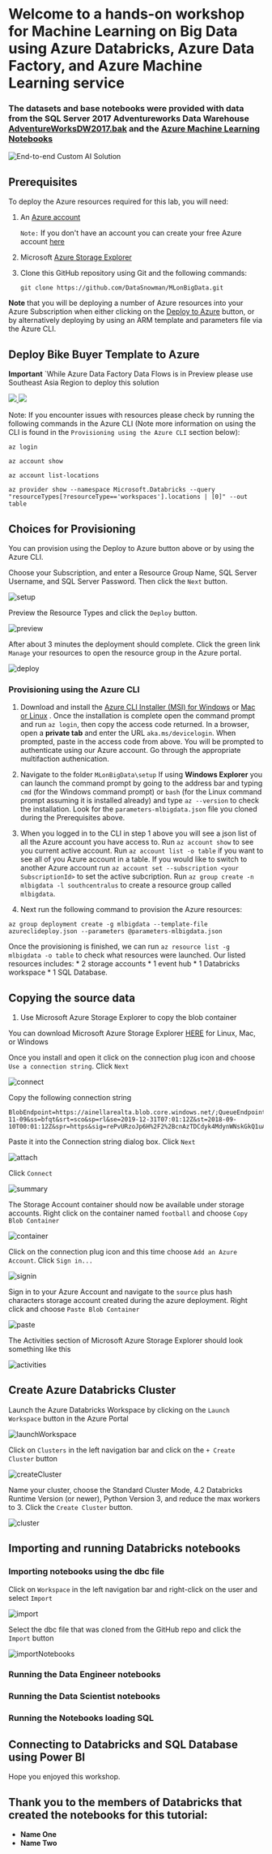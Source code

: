 # Welcome to a hands-on workshop for **Machine Learning on Big Data** using Azure Databricks, Azure Data Factory, and Azure Machine Learning service

### The datasets and base notebooks were provided with data from the SQL Server 2017 Adventureworks Data Warehouse [AdventureWorksDW2017.bak](https://docs.microsoft.com/en-us/sql/samples/adventureworks-install-configure?view=sql-server-2017) and the [Azure Machine Learning Notebooks](https://github.com/Azure/MachineLearningNotebooks)

![End-to-end Custom AI Solution](https://raw.githubusercontent.com/DataSnowman/MLonBigData/master/images/e2e.png.png)


## Prerequisites

To deploy the Azure resources required for this lab, you will need:

1. An [Azure account](https://portal.azure.com)
   
   `Note:` If you don't have an account you can create your free Azure account [here](https://azure.microsoft.com/en-us/free/)
2. Microsoft [Azure Storage Explorer](https://azure.microsoft.com/en-au/features/storage-explorer/)
3. Clone this GitHub repository using Git and the following commands: 

    `git clone https://github.com/DataSnowman/MLonBigData.git`

**Note** that you will be deploying a number of Azure resources into your Azure Subscription when either clicking on the [Deploy to Azure](https://github.com/DataSnowman/MLonBigData/blob/master/setup/README.md) button, or by alternatively deploying by using an ARM template and parameters file via the Azure CLI.

## Deploy Bike Buyer Template to Azure

**Important** `While Azure Data Factory Data Flows is in Preview please use Southeast Asia Region to deploy this solution

<a href="https://portal.azure.com/#create/Microsoft.Template/uri/https%3A%2F%2Fraw.githubusercontent.com%2FDataSnowman%2FMLonBigData%2Fmaster%2Fsetup%2Fazuredeploy.json" target="_blank">
    <img src="http://azuredeploy.net/deploybutton.png"/>
</a>
<a href="http://armviz.io/#/?load=https%3A%2F%2Fraw.githubusercontent.com%2FDataSnowman%2FMLonBigData%2Fmaster%2Fsetup%2Fazuredeploy.json" target="_blank">
    <img src="http://armviz.io/visualizebutton.png"/>
</a>

Note: If you encounter issues with resources please check by running the following commands in the Azure CLI (Note more information on using the CLI is found in the `Provisioning using the Azure CLI` section below):
  
  `az login`

  `az account show`

  `az account list-locations`
  
  `az provider show --namespace Microsoft.Databricks --query "resourceTypes[?resourceType=='workspaces'].locations | [0]" --out table`

## Choices for Provisioning

You can provision using the Deploy to Azure button above or by using the Azure CLI.

Choose your Subscription, and enter a Resource Group Name, SQL Server Username, and SQL Server Password.  Then click the `Next` button.

![setup](https://raw.githubusercontent.com/DataSnowman/MLonBigData/master/images/setup.png)

Preview the Resource Types and click the `Deploy` button.

![preview](https://raw.githubusercontent.com/DataSnowman/MLonBigData/master/images/preview.png)

After about 3 minutes the deployment should complete.  Click the green link `Manage` your resources to open the resource group in the Azure portal.

![deploy](https://raw.githubusercontent.com/DataSnowman/MLonBigData/master/images/deploy.png)

### Provisioning using the Azure CLI

1. Download and install the [Azure CLI Installer (MSI) for Windows](https://aka.ms/InstallAzureCliWindows) or [Mac or Linux](https://docs.microsoft.com/en-us/cli/azure/install-azure-cli?view=azure-cli-latest) . Once the installation is complete open the command prompt and run `az login`, then copy the access code returned. In a browser, open a **private tab** and enter the URL `aka.ms/devicelogin`. When prompted, paste in the access code from above. You will be prompted to authenticate using our Azure account.  Go through the appropriate multifaction authenication.

2. Navigate to the folder `MLonBigData\setup` If using **Windows Explorer** you can launch the command prompt by going to the address bar and typing `cmd` (for the Windows command prompt) or `bash` (for the Linux command prompt assuming it is installed already) and type `az --version` to check the installation.  Look for the `parameters-mlbigdata.json` file you cloned during the Prerequisites above.  

3. When you logged in to the CLI in step 1 above you will see a json list of all the Azure account you have access to. Run `az account show` to see you current active account.  Run `az account list -o table` if you want to see all of you Azure account in a table. If you would like to switch to another Azure account run `az account set --subscription <your SubscriptionId>` to set the active subcription.  Run `az group create -n mlbigdata -l southcentralus` to create a resource group called `mlbigdata`.

4. Next run the following command to provision the Azure resources:
```
az group deployment create -g mlbigdata --template-file azureclideploy.json --parameters @parameters-mlbigdata.json
```
Once the provisioning is finished, we can run `az resource list -g mlbigdata -o table` to check what resources were launched. Our listed resources includes: 
    * 2 storage accounts
    * 1 event hub
    * 1 Databricks workspace
    * 1 SQL Database.

## Copying the source data

1. Use Microsoft Azure Storage Explorer to copy the blob container

You can download Microsoft Azure Storage Explorer [HERE](https://azure.microsoft.com/en-us/features/storage-explorer/) for Linux, Mac, or Windows 

Once you install and open it click on the connection plug icon and choose `Use a connection string`.  Click `Next`

![connect](https://raw.githubusercontent.com/DataSnowman/MLonBigData/master/images/connect.png)

Copy the following connection string

```
BlobEndpoint=https://ainellarealta.blob.core.windows.net/;QueueEndpoint=https://ainellarealta.queue.core.windows.net/;FileEndpoint=https://ainellarealta.file.core.windows.net/;TableEndpoint=https://ainellarealta.table.core.windows.net/;SharedAccessSignature=sv=2017-11-09&ss=bfqt&srt=sco&sp=rl&se=2019-12-31T07:01:12Z&st=2018-09-10T00:01:12Z&spr=https&sig=rePvURzoJp6H%2F2%2BcnAzTDCdyk4MdynWNskGkQ1uAbg4%3D

```
Paste it into the Connection string dialog box. Click `Next`

![attach](https://raw.githubusercontent.com/DataSnowman/MLonBigData/master/images/attach.png)

Click `Connect`

![summary](https://raw.githubusercontent.com/DataSnowman/MLonBigData/master/images/summary.png)

The Storage Account container should now be available under storage accounts.  Right click on the container named `football` and choose `Copy Blob Container`

![container](https://raw.githubusercontent.com/DataSnowman/MLonBigData/master/images/container.png)

Click on the connection plug icon and this time choose `Add an Azure Account`.  Click `Sign in...`

![signin](https://raw.githubusercontent.com/DataSnowman/MLonBigData/master/images/signin.png)

Sign in to your Azure Account and navigate to the `source` plus hash characters storage account created during the azure deployment.  Right click and choose `Paste Blob Container`

![paste](https://raw.githubusercontent.com/DataSnowman/MLonBigData/master/images/paste.png)

The Activities section of Microsoft Azure Storage Explorer should look something like this

![activities](https://raw.githubusercontent.com/DataSnowman/MLonBigData/master/images/activities.png)

## Create Azure Databricks Cluster

Launch the Azure Databricks Workspace by clicking on the `Launch Workspace` button in the Azure Portal

![launchWorkspace](https://raw.githubusercontent.com/DataSnowman/MLonBigData/master/images/launchWorkspace.png)

Click on `Clusters` in the left navigation bar and click on the `+ Create Cluster` button

![createCluster](https://raw.githubusercontent.com/DataSnowman/MLonBigData/master/images/createCluster.png)

Name your cluster, choose the Standard Cluster Mode, 4.2 Databricks Runtime Version (or newer), Python Version 3, and reduce the max workers to 3.  Click the `Create Cluster` button.

![cluster](https://raw.githubusercontent.com/DataSnowman/MLonBigData/master/images/cluster.png)

## Importing and running Databricks notebooks

### Importing notebooks using the dbc file

Click on `Workspace` in the left navigation bar and right-click on the user and select `Import`

![import](https://raw.githubusercontent.com/DataSnowman/MLonBigData/master/images/import.png)

Select the dbc file that was cloned from the GitHub repo and click the `Import` button

![importNotebooks](https://raw.githubusercontent.com/DataSnowman/MLonBigData/master/images/importNotebooks.png)


### Running the Data Engineer notebooks

### Running the Data Scientist notebooks

### Running the Notebooks loading SQL

## Connecting to Databricks and SQL Database using Power BI



Hope you enjoyed this workshop.

## Thank you to the members of Databricks that created the notebooks for this tutorial:
* **Name One** 
* **Name Two**
